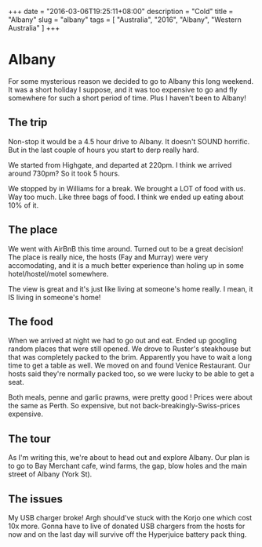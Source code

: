 +++
date = "2016-03-06T19:25:11+08:00"
description = "Cold"
title = "Albany"
slug = "albany"
tags = [ "Australia", "2016", "Albany", "Western Australia" ]
+++

# Albany
For some mysterious reason we decided to go to Albany this long weekend. It was a short holiday I suppose, and it was too expensive to go and fly somewhere for such a short period of time. Plus I haven't been to Albany!

## The trip
Non-stop it would be a 4.5 hour drive to Albany. It doesn't SOUND horrific. But in the last couple of hours you start to derp really hard.

We started from Highgate, and departed at 220pm. I think we arrived around 730pm? So it took 5 hours.

We stopped by in Williams for a break. We brought a LOT of food with us. Way too much. Like three bags of food. I think we ended up eating about 10% of it.

## The place
We went with AirBnB this time around. Turned out to be a great decision! The place is really nice, the hosts (Fay and Murray) were very accomodating, and it is a much better experience than holing up in some hotel/hostel/motel somewhere.

The view is great and it's just like living at someone's home really. I mean, it IS living in someone's home!

## The food
When we arrived at night we had to go out and eat. Ended up googling random places that were still opened. We drove to Ruster's steakhouse but that was completely packed to the brim. Apparently you have to wait a long time to get a table as well. We moved on and found Venice Restaurant. Our hosts said they're normally packed too, so we were lucky to be able to get a seat.

Both meals, penne and garlic prawns, were pretty good	! Prices were about the same as Perth. So expensive, but not back-breakingly-Swiss-prices expensive.

## The tour
As I'm writing this, we're about to head out and explore Albany. Our plan is to go to Bay Merchant cafe, wind farms, the gap, blow holes and the main street of Albany (York St).

## The issues
My USB charger broke! Argh should've stuck with the Korjo one which cost 10x more. Gonna have to live of donated USB chargers from the hosts for now and on the last day will survive off the Hyperjuice battery pack thing.
